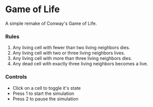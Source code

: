# Game of Life
A simple remake of Conway's Game of Life.

### Rules
1. Any living cell with fewer than two living neighbors dies.
2. Any living cell with two or three living neighbors lives.
3. Any living cell with more than three living neighbors dies.
4. Any dead cell with exactly three living neighbors becomes a live.

### Controls
- Click on a cell to toggle it's state
- Press 1 to start the simulation
- Press 2 to pause the simulation
